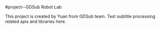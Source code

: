 #project--GDSub Robot Lab


This project is created by Yuan from GDSub team.
Test subtitle processing related apis and libraries here.
 
